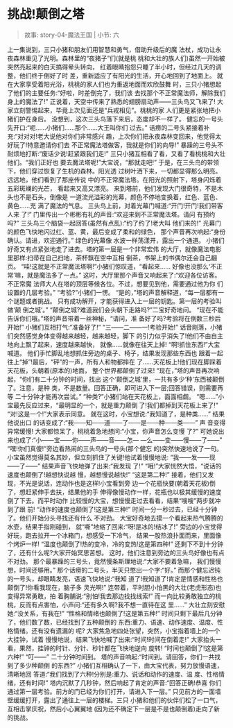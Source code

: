 # 挑战!颠倒之塔

> 故事: story-04-魔法王国 | 小节: 六

上一集说到，三只小猪和朋友们用智慧和勇气，借助升级后的魔 法杖，成功让永夜森林重见了光明。森林里的“夜猪子”们(就是桃 桃和大壮的族人们)虽然一开始被突然亮起来的白天搞得晕头转向， 红着眼睛抱怨只睡了半小时，但经过几天的调整，他们终于倒好了时 差，重新适应了有阳光的生活，开心地回到了地面上。
就在大家享受着阳光浴，桃桃的家人们也为重返地面而欢欣鼓舞 时，三只小猪想起了他们的主要任务:“好啦，时差倒完了，我们该 去找那个不正常魔法师，解除我们身上的魔法了!”
正说着，天空中传来了熟悉的翅膀扇动声——三头鸟又飞来了!
大家立刻警惕起来，毕竟上次见面还是“兵戎相见”。桃桃的家 人们更是紧张地把小猪们护在身后。
没想到，这次三头鸟落下来后，态度却不一样了。
健忘的一号头先开口:“呃......小猪们......那个......大王叫你们 过去。”
话痨的二号头紧接着补充:“对对对!老大说他对你们非常感兴 趣，上次你们把永夜森林变回来，他觉得太好玩了!特意邀请你们去 不正常魔法塔做客，我就是你们的向导!”
暴躁的三号头不耐烦地打断:“废话少说!赶紧跟我们走!”
三只小猪互相看了看，又看了看桃桃和大壮他们。“我们正好也 要去魔法塔呢!”大宝说，“那就走吧!”
于是，在三头鸟的带领下，他们穿过恢复了生机的森林。阳光透 过树叶洒下来，一切都显得那么明亮。远远地，他们看到了那座传说 中的不正常魔法塔。在阳光的照射下，塔身闪烁着五彩斑斓的光芒， 看起来又高又漂亮。
来到塔前，他们发现大门很奇特，不是木头也不是石头，倒像是 一道流光溢彩的光幕，颜色不停地变换着，红色、蓝色、黄色......充 满了魔法的气息。
三头鸟上前，对着光幕门喊道:“开门!开门!我们带客人来 了!”
门里传出一个彬彬有礼的声音:“欢迎来到不正常魔法塔。请问 有预约吗?”
三头鸟三个脑袋一起回答(虽然有点乱):“约了约了!老大叫 他们来的!”
光幕门的颜色飞快地闪过红、蓝、黄，最后变成了柔和的绿色， 那个声音再次响起:“身份确认。请进，欢迎通行。” 绿色的光幕像 水波一样荡漾开，露出一个通道。
小猪们好奇又有点紧张地走了进去。塔的第一层是一个非常宏伟 的大厅，就像魔法电影里那样:扫帚在自己扫地，茶杯飘在空中互相 倒茶，书架上的书偶尔还会自己翻页。
“哇!这就是不正常魔法塔啊!”小猪们惊叹道，“看起来...... 好像也没那么‘不正常’嘛，就是魔法多了一点。”
这时，大厅里那个声音又响起来了:“欢迎各位访客。不正常魔 法师大人在塔的顶层等候各位。不过，想要见到他，需要通过他为你 们设置的几层考验。”
“考验?”小猪们一愣。
“是的，”塔的声音解释道，“每一层都有一个谜题或者挑战。 只有成功解开，才能获得进入上一层的钥匙。第一层的考验叫做‘颠 倒之城’。”
“颠倒之城?难道我们会头朝下走路吗?”二宝好奇地问。
“现在不能告诉你们哦。”塔的声音带着一丝神秘，“请问，准 备好了吗?考验将在倒数三秒后开始!”
小猪们互相打气:“准备好了!” “三——二——一!考验开始!” 话音刚落，小猪们突然感觉身体变得越来越轻，越来越轻，脚下
的引力似乎消失了!他们不由自主地向上飘了起来，速度越来越快， 就像......就像在往天上掉!
“啊!抓住东西!”大宝喊道。
他们手忙脚乱地想抓住旁边的桌子、椅子，结果发现那些东西也 跟着一起往上“掉”!最后，“砰”的一声，所有人和物都摔在 了......天花板上!他们现在脚踩着天花板，头朝着(原本的)地面， 整个世界都颠倒了过来!
“现在，”塔的声音再次响起，“你们有二十分钟的时间，找出 这个‘颠倒之城’里，一共有多少‘种’东西被颠倒了。注意，是种 类，不是数量。回答正确，即可进入下一层;回答错误，则需要再等 二十分钟才能再次尝试。”
“种类?”小猪们站在天花板上，面面相觑。
“嗯......”小宝最先反应过来，“最明显的一个，就是重力颠倒 了!我们都掉到天花板上来了!”
“对!这是一个!”大家表示同意。
就在这时，小宝想说:“我知道了，是种类......” 结果他说出口 的话变成了:“我——知——道——了——是——种——类——” 声 音变得异常缓慢!
大家都惊呆了，桃桃着急地想问:“小宝，你声音怎么变慢 了?” 可她说出来也成了:“小——宝——你——声——音——怎— —么——变——慢——了——”
“嘿!你们真傻!”旁边看热闹的三头鸟的一号头(那个健忘 的)突然快速地说了一句。
小宝虽然觉得莫名其妙，但立刻抓住了关键!他试着慢慢地说: “我——发——现——了——” 结果声音飞快地弹了出来:“我发现 了!”
“哦!”大家恍然大悟，“说话的速度也颠倒了!越想快说越 慢，越想慢说越快!”
“这是第二种!”
接着，他们又发现，不光是说话，连动作也是这样!小宝看到旁 边一个花瓶快要(朝着天花板)倒了，想赶紧伸手去扶，结果他的手 伸得像慢动作一样，花瓶也以极其缓慢的速度倒了下去。而平时动作 比较慢的大宝，想慢慢走过去看看，结果“嗖嗖”两步就冲到了跟 前!
“动作的速度也颠倒了!这是第三种!”
时间一分一秒过去，已经十分钟了。他们开始分头寻找还有什么 不对劲。
大宝好奇地去摸一个看起来热气腾腾的水壶，结果手指刚碰到， 就“嘶”地缩了回来:“呀!是冰的!结冰了!”
旁边的小宝觉得好玩，跑去拉开一个冰箱门，想感受一下冷气， 结果一股热浪扑面而来，里面像个烤炉一样!
“温度也颠倒了!热的变冷，冷的变热!这是第四种!” 还剩下不到十分钟了，还有什么呢?大家开始冥思苦想。 这时，他们注意到旁边的三头鸟好像也有点不对劲。 那个最暴躁的三号头，竟然慢条斯理地说:“大家不要着急嘛，
我们慢慢想，时间还够用。” 那个话痨的二号头，半天只憋出一个字:“好。” 而那个健忘迟钝的一号头，却眼睛发亮，语速飞快地说:“我知
道了!我知道了!肯定是情感和性格也颠倒了!你看我现在，脑子多 灵光啊!”
连带着，平时胆小怕黑的大壮(老虎形态)也变得异常勇敢，拍 着胸脯说:“别怕!我去那边找找线索!” 而一向比较勇敢独立的桃 桃，反而有点害怕，小声问:“还有多久啊?我不想一直待在这 里......” 大壮立刻安慰她:“没关系，有我在!”
“性格和情绪也颠倒了!这是第五种!”
时间只剩下最后几分钟了，他们数了数，已经找到了五种颠倒的 东西:重力、语速、动作速度、温度、性格情绪。还有没有遗漏的 呢?
大家焦急地四处张望，突然，小宝指着墙上的一个大挂钟，试着
慢慢地说，结果飞快地喊了出来:“时间!时间在倒着走!” 大家抬头一看，果然，挂钟的时针、分针、秒针都在飞快地逆向
旋转!
“时间也颠倒了!这是第六种!”
“叮——” 二十分钟时间到。 塔的声音响起:“时间到。请回答，你们一共找到了多少种颠倒
的东西?” 小猪们互相确认了一下，由大宝代表，努力放慢语速，清晰地回
答道:“我们找到了六种!分别是:重力、说话和动作的速度、温 度、性格情绪，还有时间!”
塔内沉默了几秒钟，然后响起了肯定的声音:“回答正确!恭喜 你们通过第一层考验。前方的门已经为你们打开，请进入下一层。”
只见前方的一面墙壁缓缓打开，露出了通往上一层的楼梯。三只 小猪和他们的伙伴们松了一口气，互相击掌庆祝，然后小心翼翼地 (因为还不确定下一层是不是也颠倒着)走向了新的挑战。